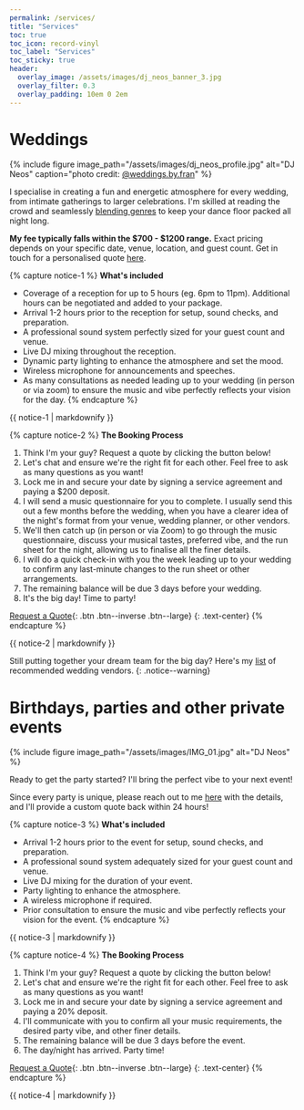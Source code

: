 ```yaml
---
permalink: /services/
title: "Services"
toc: true
toc_icon: record-vinyl
toc_label: "Services"
toc_sticky: true
header:
  overlay_image: /assets/images/dj_neos_banner_3.jpg
  overlay_filter: 0.3
  overlay_padding: 10em 0 2em
---
```


# Weddings

{% include figure image_path="/assets/images/dj_neos_profile.jpg" alt="DJ Neos" caption="photo credit: [@weddings.by.fran](https://www.instagram.com/weddings.by.fran/)" %}

I specialise in creating a fun and energetic atmosphere for every wedding, from intimate gatherings to larger celebrations. I'm skilled at reading the crowd and seamlessly [blending genres](/mixes/) to keep your dance floor packed all night long.

**My fee typically falls within the $700 - $1200 range.** Exact pricing depends on your specific date, venue, location, and guest count. Get in touch for a personalised quote [here](/contact/).


{% capture notice-1 %}
**What's included**

- Coverage of a reception for up to 5 hours (eg. 6pm to 11pm). Additional hours can be negotiated and added to your package.
- Arrival 1-2 hours prior to the reception for setup, sound checks, and preparation.
- A professional sound system perfectly sized for your guest count and venue.
- Live DJ mixing throughout the reception.
- Dynamic party lighting to enhance the atmosphere and set the mood.
- Wireless microphone for announcements and speeches.
- As many consultations as needed leading up to your wedding (in person or via zoom) to ensure the music and vibe perfectly reflects your vision for the day.
{% endcapture %}

<div class="notice--success">{{ notice-1 | markdownify }}</div>

{% capture notice-2 %}
**The Booking Process**

1. Think I'm your guy? Request a quote by clicking the button below!
2. Let's chat and ensure we're the right fit for each other. Feel free to ask as many questions as you want!
3. Lock me in and secure your date by signing a service agreement and paying a $200 deposit.
4. I will send a music questionnaire for you to complete. I usually send this out a few months before the wedding, when you have a clearer idea of the night's format from your venue, wedding planner, or other vendors.
5. We'll then catch up (in person or via Zoom) to go through the music questionnaire, discuss your musical tastes, preferred vibe, and the run sheet for the night, allowing us to finalise all the finer details.
6. I will do a quick check-in with you the week leading up to your wedding to confirm any last-minute changes to the run sheet or other arrangements.
7. The remaining balance will be due 3 days before your wedding.
8. It's the big day! Time to party!

[Request a Quote](/contact/){: .btn .btn--inverse .btn--large}
{: .text-center}
{% endcapture %}

<div class="notice--info">{{ notice-2 | markdownify }}</div>

<i class="fas fa-fw fa-circle-info" aria-hidden="true" style="color: #007bb6; font-size: 1.25em"></i> Still putting together your dream team for the big day? Here's my [list](/recommended_vendors/) of recommended wedding vendors.
{: .notice--warning}


# Birthdays, parties and other private events

{% include figure image_path="/assets/images/IMG_01.jpg" alt="DJ Neos" %}

Ready to get the party started? I'll bring the perfect vibe to your next event!

Since every party is unique, please reach out to me [here](/contact/) with the details, and I'll provide a custom quote back within 24 hours!


{% capture notice-3 %}
**What's included**

- Arrival 1-2 hours prior to the event for setup, sound checks, and preparation.
- A professional sound system adequately sized for your guest count and venue.
- Live DJ mixing for the duration of your event.
- Party lighting to enhance the atmosphere.
- A wireless microphone if required.
- Prior consultation to ensure the music and vibe perfectly reflects your vision for the event.
{% endcapture %}

<div class="notice--success">{{ notice-3 | markdownify }}</div>


{% capture notice-4 %}
**The Booking Process**

1. Think I'm your guy? Request a quote by clicking the button below!
2. Let's chat and ensure we're the right fit for each other. Feel free to ask as many questions as you want!
3. Lock me in and secure your date by signing a service agreement and paying a 20% deposit.
4. I'll communicate with you to confirm all your music requirements, the desired party vibe, and other finer details.
5. The remaining balance will be due 3 days before the event.
6. The day/night has arrived. Party time!

[Request a Quote](/contact/){: .btn .btn--inverse .btn--large}
{: .text-center}
{% endcapture %}

<div class="notice--info">{{ notice-4 | markdownify }}</div>
